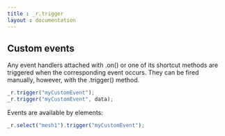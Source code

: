 ```yaml
---
title : _r.trigger 
layout : documentation
---
```



## Custom events

Any event handlers attached with .on() or one of its shortcut methods are triggered when the corresponding event occurs. They can be fired manually, however, with the .trigger() method.

```js
_r.trigger("myCustomEvent");
_r.trigger("myCustomEvent", data);
```

Events are available by elements:

```js
_r.select("mesh1").trigger("myCustomEvent");
```


